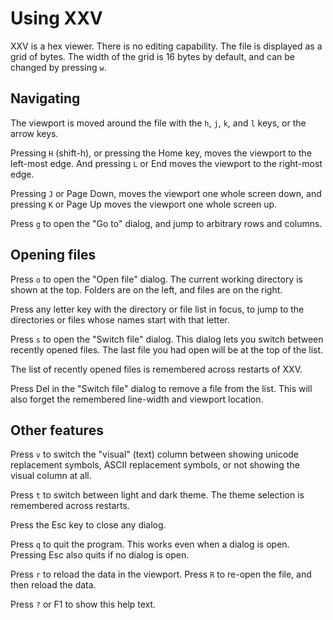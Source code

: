 Using XXV
=========

XXV is a hex viewer. There is no editing capability.
The file is displayed as a grid of bytes. The width
of the grid is 16 bytes by default, and can be
changed by pressing `w`.

Navigating
----------

The viewport is moved around the file with the
`h`, `j`, `k`, and `l` keys, or the arrow keys.

Pressing `H` (shift-h), or pressing the Home key,
moves the viewport to the left-most edge. And
pressing `L` or End moves the viewport to the
right-most edge.

Pressing `J` or Page Down, moves the viewport one
whole screen down, and pressing `K` or Page Up
moves the viewport one whole screen up.

Press `g` to open the "Go to" dialog, and jump to
arbitrary rows and columns.

Opening files
-------------

Press `o` to open the "Open file" dialog. The
current working directory is shown at the top.
Folders are on the left, and files are on the
right.

Press any letter key with the directory or file
list in focus, to jump to the directories or files
whose names start with that letter.

Press `s` to open the "Switch file" dialog. This
dialog lets you switch between recently opened
files. The last file you had open will be at the
top of the list.

The list of recently opened files is remembered
across restarts of XXV.

Press Del in the "Switch file" dialog to remove a
file from the list. This will also forget the
remembered line-width and viewport location.

Other features
--------------

Press `v` to switch the "visual" (text) column
between showing unicode replacement symbols, ASCII
replacement symbols, or not showing the visual
column at all.

Press `t` to switch between light and dark theme.
The theme selection is remembered across restarts.

Press the Esc key to close any dialog.

Press `q` to quit the program. This works even when
a dialog is open. Pressing Esc also quits if no
dialog is open.

Press `r` to reload the data in the viewport.
Press `R` to re-open the file, and then reload the
data.

Press `?` or F1 to show this help text.
